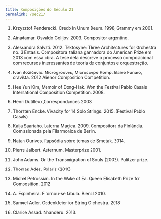 ```yaml
---
title: Composições do Século 21
permalink: /sec21/
---
```



1. Krzysztof Penderecki. Credo In Unum Deum. 1998, Grammy em 2001.

2. Ainadamar. Osvaldo Golijov. 2003. Compositor argentino.

3. Alessandra Salvati. 2012. Tektosyne: Three Architectures for Orchestra no. 3
   Entasis. Compositora italiana ganhadora do American Prize em 2013 com essa
   obra. A tese dela descreve o processo composicional com recursos
   interessantes de teoria de conjuntos e orquestração.

4. Ivan Božičević. Microgrooves, Microscope Romp. Elaine Funaro, cravista. 2012
   Alienor Composition Competition.

5. Hee Yun Kim, Memoir of Dong-Hak. Won the Festival Pablo Casals International
   Composition Competition. 2008.

6. Henri Dutilleux,Correspondances 2003

7. Thorsten Encke. Vivacity for 14 Solo Strings. 2015. (Festival Pablo Casals)

8. Kaija Saariaho. Laterna Magica. 2009. Compositora da Finlândia. Comissionada
   pela Filarmonica de Berlin.

9. Natan Ourives. Rapsódia sobre temas de Smetak. 2014.

10. Pierre Jalbert. Aeternum. Masterprize 2001.

11. John Adams. On the Transmigration of Souls (2002). Pulitzer prize.

12. Thomas Adès. Polaris (2010)

13. Michel Petrossian. In the Wake of Ea. Queen Elisabeth Prize for Composition.
    2012

14. A. Espinheira. E tornou-se fábula. Bienal 2010.

15. Samuel Adler. Gedenkfeier for String Orchestra. 2018

16. Clarice Assad. Nhanderu. 2013.

